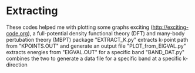 # Extracting 
These codes helped me with plotting some graphs exciting (http://exciting-code.org), a full-potential density functional theory (DFT) and many-body pertubation theory (MBPT) package
"EXTRACT_K.py" extracts k-point path from "KPOINTS.OUT" and generate an output file
"PLOT_from_EIGVAL.py" extracts energies from "EIGVAL.OUT" for a specific band
"BAND_DAT.py" combines the two to generate a data file for a specific band at a specific k-direction
